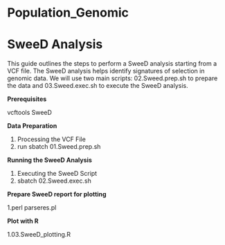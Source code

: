 # Population_Genomic
# **SweeD Analysis**

This guide outlines the steps to perform a SweeD analysis starting from a VCF file. The SweeD analysis helps identify signatures of selection in genomic data. We will use two main scripts: 02.Sweed.prep.sh to prepare the data and 03.Sweed.exec.sh to execute the SweeD analysis.

**Prerequisites**

vcftools
SweeD

**Data Preparation**

1. Processing the VCF File
2. run sbatch 01.Sweed.prep.sh

**Running the SweeD Analysis**

1. Executing the SweeD Script
2. sbatch  02.Sweed.exec.sh
   
**Prepare SweeD report for plotting**

1.perl parseres.pl

**Plot with R**

1.03.SweeD_plotting.R

